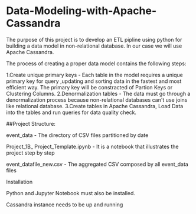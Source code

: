 # Data-Modeling-with-Apache-Cassandra
The purpose of this project is to develop an ETL pipline using python for building a data model in non-relational database. In our case we will use Apache Cassandra.

The process of creating a proper data model contains the following steps: 

1.Create unique primary keys - Each table in the model requires a unique primary key for query ,updating and sorting data in the fastest and most efficient way. The primary key   will be constracted of Partion Keys or Clustering Columns.
2.Denormalization tables - The data must go through a denormalization process because non-relational databases can't use joins like relational database. 
3.Create tables in Apache Cassandra, Load Data into the tables and run queries for data quality check.


##Project Structure:

event_data - The directory of CSV files partitioned by date

Project_1B_ Project_Template.ipynb - It is a notebook that illustrates the project step by step

event_datafile_new.csv - The aggregated CSV composed by all event_data files

Installation


Python and Jupyter Notebook must also be installed.

Cassandra instance needs to be up and running



